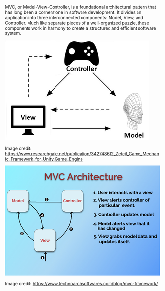 
MVC, or Model-View-Controller, is a foundational architectural pattern
that has long been a cornerstone in software development. It divides an application
into three interconnected components: Model, View, and Controller. Much like separate
pieces of a well-organized puzzle, these components work in harmony
to create a structured and efficient software system.


![MVC](../images/mvc1.ppm "MVC diagram")

Image credit:
 <https://www.researchgate.net/publication/342748612_Zetcil_Game_Mechanic_Framework_for_Unity_Game_Engine>

![MVC](../images/mvc.jpg "MVC diagram")

Image credit:
 <https://www.technoarchsoftwares.com/blog/mvc-framework/>
